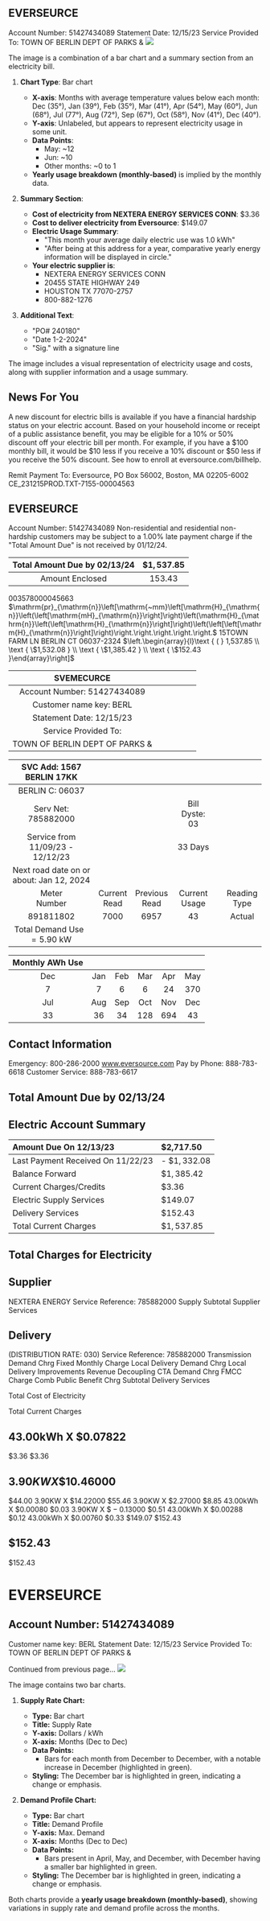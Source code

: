 ## EVERSEURCE

Account Number: 51427434089
Statement Date: $12 / 15 / 23$
Service Provided To:
TOWN OF BERLIN DEPT OF PARKS \&
![](images/img-0.jpeg)

The image is a combination of a bar chart and a summary section from an electricity bill.

1. **Chart Type**: Bar chart
   - **X-axis**: Months with average temperature values below each month: Dec (35°), Jan (39°), Feb (35°), Mar (41°), Apr (54°), May (60°), Jun (68°), Jul (77°), Aug (72°), Sep (67°), Oct (58°), Nov (41°), Dec (40°).
   - **Y-axis**: Unlabeled, but appears to represent electricity usage in some unit.
   - **Data Points**: 
     - May: ~12
     - Jun: ~10
     - Other months: ~0 to 1
   - **Yearly usage breakdown (monthly-based)** is implied by the monthly data.

2. **Summary Section**:
   - **Cost of electricity from NEXTERA ENERGY SERVICES CONN**: $3.36
   - **Cost to deliver electricity from Eversource**: $149.07
   - **Electric Usage Summary**:
     - "This month your average daily electric use was 1.0 kWh"
     - "After being at this address for a year, comparative yearly energy information will be displayed in circle."
   - **Your electric supplier is**: 
     - NEXTERA ENERGY SERVICES CONN
     - 20455 STATE HIGHWAY 249
     - HOUSTON TX 77070-2757
     - 800-882-1276

3. **Additional Text**:
   - "PO# 240180"
   - "Date 1-2-2024"
   - "Sig." with a signature line

The image includes a visual representation of electricity usage and costs, along with supplier information and a usage summary.

## News For You

A new discount for electric bills is available if you have a financial hardship status on your electric account. Based on your household income or receipt of a public assistance benefit, you may be eligible for a 10\% or 50\% discount off your electric bill per month. For example, if you have a $\$ 100$ monthly bill, it would be $\$ 10$ less if you receive a $10 \%$ discount or $\$ 50$ less if you receive the $50 \%$ discount. See how to enroll at eversource.com/billhelp.

Remit Payment To: Eversource, PO Box 56002, Boston, MA 02205-6002
CE_231215PROD.TXT-7155-00004563

## EVERSEURCE

Account Number: 51427434089
Non-residential and residential non-hardship customers may be subject to a $1.00 \%$ late payment charge if the "Total Amount Due" is not received by $01 / 12 / 24$.

| Total Amount Due by 02/13/24 | $\$ 1,537.85$ |
| :--: | :--: |
| Amount Enclosed | 153.43 |

003578000045663
$\mathrm{pr}_{\mathrm{n}}\left[\mathrm{~mm}\left[\mathrm{H}_{\mathrm{n}}\left(\left[\mathrm{mH}_{\mathrm{n}}\right]\right)\left(\mathrm{H}_{\mathrm{n}}\left(\left[\mathrm{H}_{\mathrm{n}}\right]\right)\left(\left[\left[\mathrm{H}_{\mathrm{n}}\right]\right)\right.\right.\right.\right.\right.$
$15 \mathrm{TOWN}$ FARM LN BERLIN CT 06037-2324
$\left.\begin{array}{l}\text { ( } 1,537.85 \\ \text { \$1,532.08 } \\ \text { \$1,385.42 } \\ \text { \$152.43 }\end{array}\right]$

| SVEMECURCE |  |  |  |  |  |
| :--: | :--: | :--: | :--: | :--: | :--: |
| Account Number: 51427434089 |  |  |  |  |  |
| Customer name key: BERL |  |  |  |  |  |
| Statement Date: 12/15/23 |  |  |  |  |  |
| Service Provided To: |  |  |  |  |  |
| TOWN OF BERLIN DEPT OF PARKS & |  |  |  |  |  |


| SVC Add: 1567 BERLIN 17KK |  |  |  |  |  |
| :--: | :--: | :--: | :--: | :--: | :--: |
| BERLIN C: 06037 |  |  |  |  |  |
| Serv Net: 785882000 |  |  | Bill Dyste: 03 |  |  |
| Service from 11/09/23 - 12/12/23 |  |  | 33 Days |  |  |
| Next road date on or about: Jan 12, 2024 |  |  |  |  |  |
| Meter <br> Number | Current <br> Read | Previous <br> Read | Current <br> Usage |  | Reading <br> Type |
| 891811802 | 7000 | 6957 | 43 |  | Actual |
| Total Demand Use $=5.90 \mathrm{~kW}$ |  |  |  |  |  |


| Monthly AWh Use |  |  |  |  |  |
| :--: | :--: | :--: | :--: | :--: | :--: |
| Dec | Jan | Feb | Mar | Apr | May |
| 7 | 7 | 6 | 6 | 24 | 370 |
| Jul | Aug | Sep | Oct | Nov | Dec |
| 33 | 36 | 34 | 128 | 694 | 43 |

## Contact Information

Emergency: 800-286-2000
www.eversource.com
Pay by Phone: 888-783-6618
Customer Service: 888-783-6617

## Total Amount Due by 02/13/24

## Electric Account Summary

| Amount Due On 12/13/23 | \$2,717.50 |
| :-- | :-- |
| Last Payment Received On 11/22/23 | - $\$ 1,332.08$ |
| Balance Forward | $\$ 1,385.42$ |
| Current Charges/Credits | $\$ 3.36$ |
| Electric Supply Services | $\$ 149.07$ |
| Delivery Services | $\$ 152.43$ |
| Total Current Charges | $\$ 1,537.85$ |

## Total Charges for Electricity

## Supplier

NEXTERA ENERGY
Service Reference: 785882000 Supply
Subtotal Supplier Services

## Delivery

(DISTRIBUTION RATE: 030)
Service Reference: 785882000
Transmission Demand Chrg
Fixed Monthly Charge
Local Delivery Demand Chrg
Local Delivery Improvements
Revenue Decoupling
CTA Demand Chrg
FMCC Charge
Comb Public Benefit Chrg
Subtotal Delivery Services

Total Cost of Electricity

Total Current Charges

## 43.00kWh X $\$ 0.07822$

$\$ 3.36$
\$3.36

## $3.90 K W X \$ 10.46000$

$\$ 44.00$
3.90KW X \$14.22000 $\$ 55.46$
3.90KW X \$2.27000 $\$ 8.85$
43.00kWh X $\$ 0.00080$
$\$ 0.03$
3.90KW X $\$-0.13000$
$\$ 0.51$
43.00kWh X $\$ 0.00288$
$\$ 0.12$
43.00kWh X $\$ 0.00760$
$\$ 0.33$
\$149.07
\$152.43

## \$152.43

\$152.43

# EVERSEURCE 

## Account Number: 51427434089

Customer name key: BERL
Statement Date: 12/15/23
Service Provided To:
TOWN OF BERLIN DEPT OF PARKS \&

Continued from previous page...
![](images/img-1.jpeg)

The image contains two bar charts.

1. **Supply Rate Chart:**
   - **Type:** Bar chart
   - **Title:** Supply Rate
   - **Y-axis:** Dollars / kWh
   - **X-axis:** Months (Dec to Dec)
   - **Data Points:** 
     - Bars for each month from December to December, with a notable increase in December (highlighted in green).
   - **Styling:** The December bar is highlighted in green, indicating a change or emphasis.

2. **Demand Profile Chart:**
   - **Type:** Bar chart
   - **Title:** Demand Profile
   - **Y-axis:** Max. Demand
   - **X-axis:** Months (Dec to Dec)
   - **Data Points:** 
     - Bars present in April, May, and December, with December having a smaller bar highlighted in green.
   - **Styling:** The December bar is highlighted in green, indicating a change or emphasis.

Both charts provide a **yearly usage breakdown (monthly-based)**, showing variations in supply rate and demand profile across the months.

